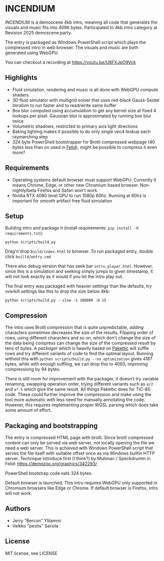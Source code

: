 # INCENDIUM

INCENDIUM is a demoscene 4kb intro, meaning all code that generates the visuals and music fits into 4096 bytes. Participated to 4kb intro category at Revision 2025 demoscene party.

The entry is packaged as Windows PowerShell script which plays the compressed intro in web browser. The visuals and music are both generated using WebGPU.

You can checkout a recording at https://youtu.be/U8FXJpO9Vck

## Highlights

* Fluid simulation, rendering and music is all done with WebGPU compute shaders
* 3D fluid simulator with multigrid solver that uses red-black Gauss-Seidel iteration to run faster and to read/write same buffer
* Box blur computed using accumulation to get any kernel size at fixed 4 lookups per pixel. Gaussian blur is approximated by running box blur twice
* Volumetric shadows, restricted to primary axis light directions
* Baking lighting makes it possible to do only single vec4 lookup each raymarching step
* 324 byte PowerShell bootstrapper for Brotli compressed webpage (40 bytes less than on used in [Felid](https://demozoo.org/graphics/342293/)), might be possible to compress it even more?

## Requirements

* Operating systems default browser must support WebGPU. Currently it means Chrome, Edge, or other new Chromium based browser. Non-nightly/beta Firefox and Safari won't work.
* Nvidia RTX 4080 level GPU to run 1080p 60hz. Running at 60hz is important for smooth artifact free fluid simulation

## Setup

Building intro and package it (install requirements: `pip install -R requirements.txt`):
```
python scripts/build.py
```

Drag'n'drop `build/index.html` to browser. To run packaged entry, double click `builld/entry.cmd`

There also debug version that has seek bar `intro_player.html`. However, since this is a simulation and seeking simply jumps to given timestamp, it will not look exactly as it would if you let the intro play out.

The final entry was packaged with heavier settings than the defaults, try overkill settings like this to drop the size below 4kb:
```
python scripts/build.py --slow -s 100000 -D 15
```

## Compression

The intro uses Brotli compression that is quite unpredictable, *adding* characters sometimes decreases the size of the results. Flipping order of rows, using different characters and so on, which don't change the size of the data being compress can change the size of the compressed result by tens of bytes. A *packager* which is heavily based on [Pakettic](https://github.com/vsariola/pakettic) will suffle rows and try different variants of code to find the optimal layout. Running without this with ```python scripts/build.py --no_optimization``` gives 4187 bytes, while with enough suffling, we can drop this to 4093, improving compressiong by 94 bytes.

There is still room for improvement with the packager, it doesn't try variable renaming, swapping operation order, trying different variants such as `a/2` and `a*.5` which give the same result. All things Pakettic does for TIC-80 code. These could further improve the compression and make using the tool more automatic with less need for manually annotating the code. However, this requires implementing proper WGSL parsing which does take some amount of effort.

## Packaging and bootstrapping

The entry is compressed HTML page with brotli. Since brotli compressed content can only be served via web server, not locally opening the file we need a web server. This is achieved with Windows PowerShell script that serves the file itself with suitable offset once as via Windows builtin HTTP server. Technique introduce first (I think?) by Muhmac / Speckdrumm in Felid:  https://demozoo.org/graphics/342293/

PowerShell bootstrap code eats 324 bytes.

Default browser is launched. This intro requires WebGPU only supported in Chromium browsers like Edge or Chrome. If default browser is Firefox, intro will not work.

## Authors

* Jerry "Bercon" Ylilammi
* Veikko "pestis" Sariola

## License

MIT license, see LICENSE
